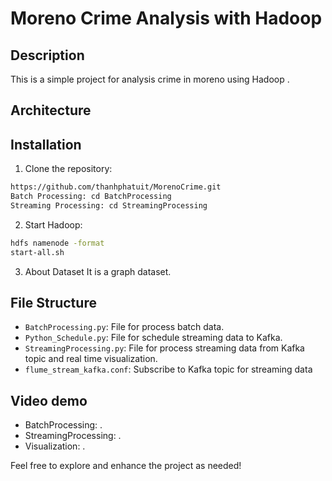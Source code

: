 # Moreno Crime Analysis with Hadoop

## Description

This is a simple project for analysis crime in moreno using Hadoop .


## Architecture 



## Installation

1. Clone the repository:

```bash
https://github.com/thanhphatuit/MorenoCrime.git
Batch Processing: cd BatchProcessing
Streaming Processing: cd StreamingProcessing
```

2. Start Hadoop:

```bash
hdfs namenode -format
start-all.sh
```

3. About Dataset
It is a graph dataset.


## File Structure

- `BatchProcessing.py`: File for process batch data.
- `Python_Schedule.py`: File for schedule streaming data to Kafka.
- `StreamingProcessing.py`: File for process streaming data from Kafka topic and real time visualization.
- `flume_stream_kafka.conf`: Subscribe to Kafka topic for streaming data

## Video demo
- BatchProcessing: .
- StreamingProcessing: .
- Visualization: .

Feel free to explore and enhance the project as needed!
